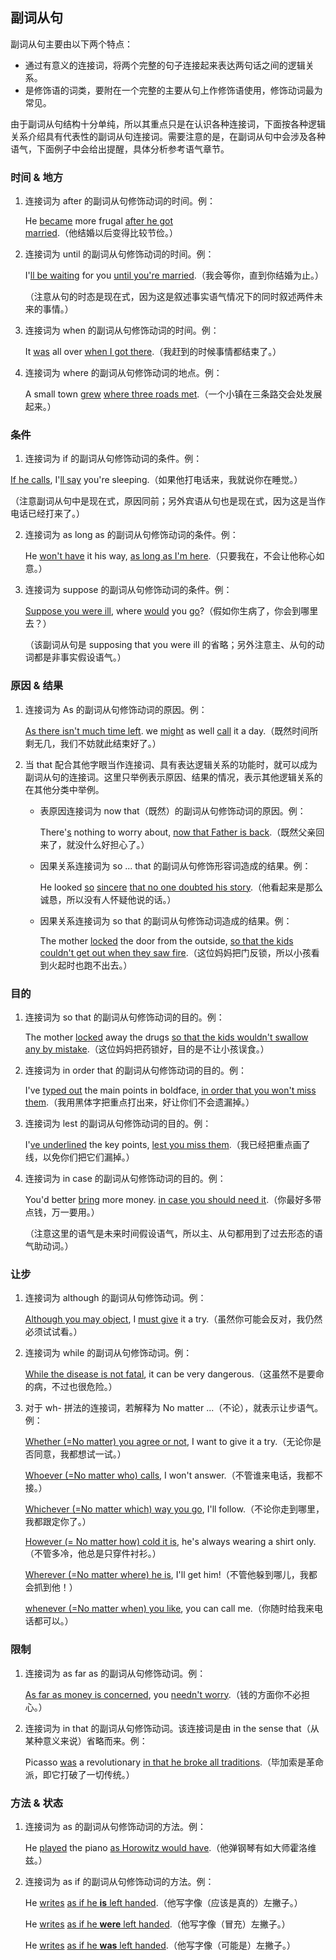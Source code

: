 ## 副词从句

副词从句主要由以下两个特点：

- 通过有意义的连接词，将两个完整的句子连接起来表达两句话之间的逻辑关系。
- 是修饰语的词类，要附在一个完整的主要从句上作修饰语使用，修饰动词最为常见。

由于副词从句结构十分单纯，所以其重点只是在认识各种连接词，下面按各种逻辑关系介绍具有代表性的副词从句连接词。需要注意的是，在副词从句中会涉及各种语气，下面例子中会给出提醒，具体分析参考语气章节。

### 时间 & 地方

1. 连接词为 after 的副词从句修饰动词的时间。例：

   He <u>became</u> more frugal <u>after he got married</u>.（他结婚以后变得比较节俭。）

2. 连接词为 until 的副词从句修饰动词的时间。例：

   I'<u>ll be waiting</u> for you <u>until you're married</u>.（我会等你，直到你结婚为止。）

   （注意从句的时态是现在式，因为这是叙述事实语气情况下的同时叙述两件未来的事情。）

3. 连接词为 when 的副词从句修饰动词的时间。例：

   It <u>was</u> all over <u>when I got there</u>.（我赶到的时候事情都结束了。）

4. 连接词为 where 的副词从句修饰动词的地点。例：

   A small town <u>grew</u> <u>where three roads met</u>.（一个小镇在三条路交会处发展起来。）

### 条件

1.  连接词为 if 的副词从句修饰动词的条件。例：

   <u>If he calls</u>, I'<u>ll say</u> you're sleeping.（如果他打电话来，我就说你在睡觉。）

   （注意副词从句中是现在式，原因同前；另外宾语从句也是现在式，因为这是当作电话已经打来了。）

2. 连接词为 as long as 的副词从句修饰动词的条件。例：

   He <u>won't have</u> it his way, <u>as long as I'm here</u>.（只要我在，不会让他称心如意。）

3. 连接词为 suppose 的副词从句修饰动词的条件。例：

   <u>Suppose you were ill</u>, where <u>would</u> you <u>go</u>?（假如你生病了，你会到哪里去？）

   （该副词从句是 supposing that you were ill 的省略；另外注意主、从句的动词都是非事实假设语气。）

### 原因 & 结果

1. 连接词为 As 的副词从句修饰动词的原因。例：

   <u>As there isn't much time left</u>. we <u>might</u> as well <u>call</u> it a day.（既然时间所剩无几，我们不妨就此结束好了。）

2. 当 that 配合其他字眼当作连接词、具有表达逻辑关系的功能时，就可以成为副词从句的连接词。这里只举例表示原因、结果的情况，表示其他逻辑关系的在其他分类中举例。

   - 表原因连接词为 now that（既然）的副词从句修饰动词的原因。例：

     There'<u>s</u> nothing to worry about, <u>now that Father is back</u>.（既然父亲回来了，就没什么好担心了。）

   - 因果关系连接词为 so ... that 的副词从句修饰形容词造成的结果。例：

     He looked <u>so</u> <u>sincere</u> <u>that no one doubted his story</u>.（他看起来是那么诚恳，所以没有人怀疑他说的话。）

   - 因果关系连接词为 so that 的副词从句修饰动词造成的结果。例：

     The mother <u>locked</u> the door from the outside, <u>so that the kids couldn't get out when they saw fire</u>.（这位妈妈把门反锁，所以小孩看到火起时也跑不出去。）

### 目的

1. 连接词为 so that 的副词从句修饰动词的目的。例：

   The mother <u>locked</u> away the drugs <u>so that the kids wouldn't swallow any by mistake</u>.（这位妈妈把药锁好，目的是不让小孩误食。）

2. 连接词为 in order that 的副词从句修饰动词的目的。例：

   I've <u>typed out</u> the main points in boldface, <u>in order that you won't miss them</u>.（我用黑体字把重点打出来，好让你们不会遗漏掉。）

3. 连接词为 lest 的副词从句修饰动词的目的。例：

   I'<u>ve underlined</u> the key points, <u>lest you miss them</u>.（我已经把重点画了线，以免你们把它们漏掉。）

4. 连接词为 in case 的副词从句修饰动词的目的。例：

   You'd better <u>bring</u> more money. <u>in case you should need it</u>.（你最好多带点钱，万一要用。）

   （注意这里的语气是未来时间假设语气，所以主、从句都用到了过去形态的语气助动词。）

### 让步

1. 连接词为 although 的副词从句修饰动词。例：

   <u>Although you may object</u>, I <u>must give</u> it a try.（虽然你可能会反对，我仍然必须试试看。）

2. 连接词为 while 的副词从句修饰动词。例：

   <u>While the disease is not fatal</u>, it can be very dangerous.（这虽然不是要命的病，不过也很危险。）

3. 对于 wh- 拼法的连接词，若解释为 No matter ...（不论），就表示让步语气。例：

   <u>Whether (=No matter) you agree or not</u>, I want to give it a try.（无论你是否同意，我都想试一试。）

   <u>Whoever (=No matter who) calls</u>, I won't answer.（不管谁来电话，我都不接。）

   <u>Whichever (=No matter which) way you go</u>, I'll follow.（不论你走到哪里，我都跟定你了。）

   <u>However (= No matter how) cold it is</u>, he's always wearing a shirt only.（不管多冷，他总是只穿件衬衫。）

   <u>Wherever (=No matter where) he is</u>, I'll get him!（不管他躲到哪儿，我都会抓到他！）

   <u>whenever (=No matter when) you like</u>, you can call me.（你随时给我来电话都可以。）

### 限制

1. 连接词为 as far as 的副词从句修饰动词。例：

   <u>As far as money is concerned</u>, you <u>needn't worry</u>.（钱的方面你不必担心。）

2. 连接词为 in that 的副词从句修饰动词。该连接词是由 in the sense that（从某种意义来说）省略而来。例：

   Picasso <u>was</u> a revolutionary <u>in that he broke all traditions</u>.（毕加索是革命派，即它打破了一切传统。）


### 方法 & 状态

1. 连接词为 as 的副词从句修饰动词的方法。例：

   He <u>played</u> the piano <u>as Horowitz would have</u>.（他弹钢琴有如大师霍洛维兹。）

2. 连接词为 as if 的副词从句修饰动词的方法。例：

   He <u>writes</u> <u>as if he **is** left handed</u>.（他写字像（应该是真的）左撇子。）

   He <u>writes</u> <u>as if he **were** left handed</u>.（他写字像（冒充）左撇子。）

   He <u>writes</u> <u>as if he **was** left handed</u>.（他写字像（可能是）左撇子。）